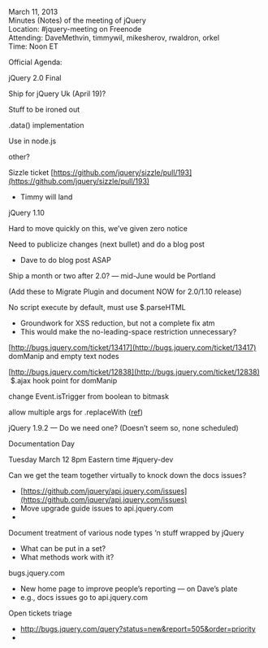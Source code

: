 March 11, 2013  
 Minutes (Notes) of the meeting of jQuery  
 Location: \#jquery-meeting on Freenode  
 Attending: DaveMethvin, timmywil, mikesherov, rwaldron, orkel  
 Time: Noon ET

Official Agenda:

jQuery 2.0 Final

Ship for jQuery Uk (April 19)?

Stuff to be ironed out

.data() implementation

Use in node.js

other?

Sizzle ticket
[https://github.com/jquery/sizzle/pull/193](https://github.com/jquery/sizzle/pull/193)

-   Timmy will land

jQuery 1.10

Hard to move quickly on this, we’ve given zero notice

Need to publicize changes (next bullet) and do a blog post

-   Dave to do blog post ASAP

Ship a month or two after 2.0? — mid-June would be Portland

(Add these to Migrate Plugin and document NOW for 2.0/1.10 release)

No script execute by default, must use \$.parseHTML

-   Groundwork for XSS reduction, but not a complete fix atm
-   This would make the no-leading-space restriction unnecessary?

[http://bugs.jquery.com/ticket/13417](http://bugs.jquery.com/ticket/13417)
domManip and empty text nodes

[http://bugs.jquery.com/ticket/12838](http://bugs.jquery.com/ticket/12838)
 \$.ajax hook point for domManip

change Event.isTrigger from boolean to bitmask

allow multiple args for .replaceWith
([ref](https://github.com/jquery/jquery/pull/1163#commitcomment-2582368))

jQuery 1.9.2 — Do we need one? (Doesn’t seem so, none scheduled)

Documentation Day

Tuesday March 12 8pm Eastern time \#jquery-dev

Can we get the team together virtually to knock down the docs issues?

-   [https://github.com/jquery/api.jquery.com/issues](https://github.com/jquery/api.jquery.com/issues)
-   Move upgrade guide issues to api.jquery.com
-   

Document treatment of various node types ‘n stuff wrapped by jQuery

-   What can be put in a set?
-   What methods work with it?

bugs.jquery.com

-   New home page to improve people’s reporting — on Dave’s plate
-   e.g., docs issues go to api.jquery.com

Open tickets triage

-   http://bugs.jquery.com/query?status=new&report=505&order=priority
-   
